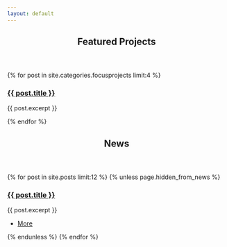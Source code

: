 ```yaml
---
layout: default
---
```


<!-- Section -->
<section>
	<header class="major">
		<h2>Featured Projects</h2>
	</header>
	<div class="features">
	{% for post in site.categories.focusprojects limit:4 %}
		<article>
			<span class="icon {{ post.icon }}"></span>
			<div class="content">
				<h3><a href="{{ site.baseurl }}{{ post.url }}">{{ post.title }}</a></h3>
				<p>{{ post.excerpt }}</p>
			</div>
		</article>
	{% endfor %}
	</div>
</section>

<!-- Section -->
<section>
	<header class="major">
		<h2>News</h2>
	</header>
	<div class="posts">
	{% for post in site.posts limit:12 %}
		{% unless page.hidden_from_news %}
		<article>
			<a href="{{ site.baseurl }}{{ post.url }}" class="image"><img src="{{ post.image }}" alt="" /></a>
			<h3><a href="{{ site.baseurl }}{{ post.url }}">{{ post.title }}</a></h3>
			<p>{{ post.excerpt }}</p>
			<ul class="actions">
				<li><a href="{{ site.baseurl }}{{ post.url }}" class="button">More</a></li>
			</ul>
		</article>
		{% endunless %}
	{% endfor %}
	</div>
</section>
